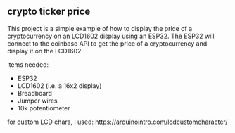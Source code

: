 ## crypto ticker price
This project is a simple example of how to display the price of a cryptocurrency on an LCD1602 display using an ESP32. The ESP32 will connect to the coinbase API to get the price of a cryptocurrency and display it on the LCD1602.

items needed:
- ESP32
- LCD1602 (i.e. a 16x2 display)
- Breadboard
- Jumper wires
- 10k potentiometer

for custom LCD chars, I used:
https://arduinointro.com/lcdcustomcharacter/